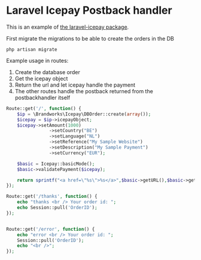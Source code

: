 # Laravel Icepay Postback handler

This is an example of [the laravel-icepay package](https://github.com/hansvn/icepay).

First migrate the migrations to be able to create the orders in the DB
 ```shell
php artisan migrate
```

Example usage in routes:

1. Create the database order
2. Get the icepay object
3. Return the url and let icepay handle the payment
4. The other routes handle the postback returned from the postbackhandler itself

```php
Route::get('/', function() {
    $ip = \Brandworks\Icepay\DBOrder::create(array());
    $icepay = $ip->icepayObject;
    $icepay->setAmount(1000)
                ->setCountry("BE")
                ->setLanguage("NL")
                ->setReference("My Sample Website")
                ->setDescription("My Sample Payment")
                ->setCurrency("EUR");

    $basic = Icepay::basicMode();
    $basic->validatePayment($icepay);

    return sprintf("<a href=\"%s\">%s</a>",$basic->getURL(),$basic->getURL());
});

Route::get('/thanks', function() {
    echo "thanks <br /> Your order id: ";
    echo Session::pull('OrderID');
});


Route::get('/error', function() {
    echo "error <br /> Your order id: ";
    Session::pull('OrderID');
    echo "<br />";
});
```